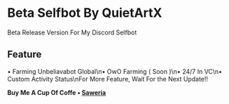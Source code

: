 

# Beta Selfbot By QuietArtX
Beta Release Version For My Discord Selfbot

## Feature
• Farming Unbeliavabot Global\n• OwO Farming ( Soon )\n• 24/7 In VC\n• Custom Activity Status\nFor More Feature, Wait For the Next Update!!


<b>Buy Me A Cup Of Coffe
• [Saweria](https://saweria.co/quietartx)
